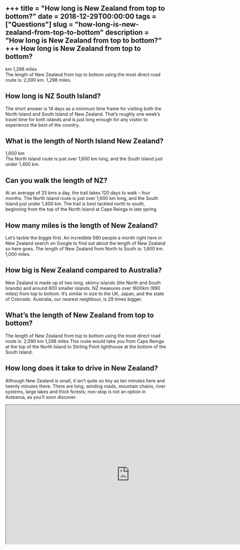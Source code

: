 +++
title = "How long is New Zealand from top to bottom?"
date = 2018-12-29T00:00:00
tags = ["Questions"]
slug = "how-long-is-new-zealand-from-top-to-bottom"
description = "How long is New Zealand from top to bottom?"
+++
How long is New Zealand from top to bottom?
-------------------------------------------

km 1,298 miles  
The length of New Zealand from top to bottom using the most direct road route is: 2,090 km. 1,298 miles.

How long is NZ South Island?
----------------------------

The short answer is 14 days as a minimum time frame for visiting both the North Island and South Island of New Zealand. That’s roughly one week’s travel time for both islands and is just long enough for any visitor to experience the best of the country.

What is the length of North Island New Zealand?
-----------------------------------------------

1,600 km  
The North Island route is just over 1,600 km long, and the South Island just under 1,400 km.

Can you walk the length of NZ?
------------------------------

At an average of 25 kms a day, the trail takes 120 days to walk – four months. The North Island route is just over 1,600 km long, and the South Island just under 1,400 km. The trail is best tackled north to south, beginning from the top of the North Island at Cape Reinga in late spring.

How many miles is the length of New Zealand?
--------------------------------------------

Let’s tackle the biggie first. An incredible 590 people a month right here in New Zealand search on Google to find out about the length of New Zealand so here goes. The length of New Zealand from North to South is: 1,600 km. 1,000 miles.

How big is New Zealand compared to Australia?
---------------------------------------------

New Zealand is made up of two long, skinny islands (the North and South Islands) and around 600 smaller islands. NZ measures over 1600km (990 miles) from top to bottom. It’s similar in size to the UK, Japan, and the state of Colorado. Australia, our nearest neighbour, is 29 times bigger.

What’s the length of New Zealand from top to bottom?
----------------------------------------------------

The length of New Zealand from top to bottom using the most direct road route is: 2,090 km 1,298 miles This route would take you from Cape Reinga at the top of the North Island to Stirling Point lighthouse at the bottom of the South Island.

How long does it take to drive in New Zealand?
----------------------------------------------

Although New Zealand is small, it isn’t quite so tiny as ten minutes here and twenty minutes there. There are long, winding roads, mountain chains, river systems, large lakes and thick forests; non-stop is not an option in Aotearoa, as you’ll soon discover.

<iframe allow="accelerometer; autoplay; clipboard-write; encrypted-media; gyroscope; picture-in-picture" allowfullscreen="" class="__youtube_prefs__  epyt-is-override  no-lazyload" data-no-lazy="1" data-origheight="433" data-origwidth="770" data-skipgform_ajax_framebjll="" height="433" id="_ytid_53273" loading="lazy" src="https://www.youtube.com/embed/-ZgBGEpgF-8?enablejsapi=1&autoplay=0&cc_load_policy=0&cc_lang_pref=&iv_load_policy=1&loop=0&modestbranding=0&rel=1&fs=1&playsinline=0&autohide=2&theme=dark&color=red&controls=1&" title="YouTube player" width="770"></iframe>